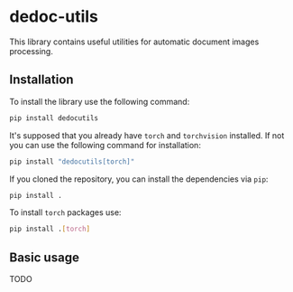 # dedoc-utils

This library contains useful utilities for automatic document images processing.

## Installation

To install the library use the following command:

```bash
pip install dedocutils
```

It's supposed that you already have `torch` and `torchvision` installed.
If not you can use the following command for installation:

```bash
pip install "dedocutils[torch]"
```

If you cloned the repository, you can install the dependencies via `pip`:

```bash
pip install .
```

To install `torch` packages use:
```bash
pip install .[torch]
```

## Basic usage

TODO
